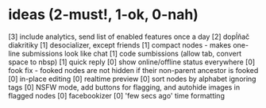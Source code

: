 

# ideas (2-must!, 1-ok, 0-nah)
[3] include analytics, send list of enabled features once a day
[2] dopĺňač diakritiky
[1] desocializer, except friends
[1] compact nodes - makes one-line submissions look like chat
[1] code sumbissions (allow tab, convert space to nbsp)
[1] quick reply
[0] show online/offline status everywhere
[0] fook fix - fooked nodes are not hidden if their non-parent ancestor is fooked
[0] in-place editing
[0] realtime preview
[0] sort nodes by alphabet ignoring tags
[0] NSFW mode, add buttons for flagging, and autohide images in flagged nodes
[0] facebookizer
[0] 'few secs ago' time formatting



